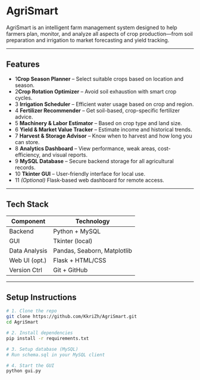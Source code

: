 # AgriSmart

AgriSmart is an intelligent farm management system designed to help farmers plan, monitor, and analyze all aspects of crop production—from soil preparation and irrigation to market forecasting and yield tracking.

---

##  Features

- 1**Crop Season Planner** – Select suitable crops based on location and season.
- 2**Crop Rotation Optimizer** – Avoid soil exhaustion with smart crop cycles.
- 3 **Irrigation Scheduler** – Efficient water usage based on crop and region.
- 4 **Fertilizer Recommender** – Get soil-based, crop-specific fertilizer advice.
- 5 **Machinery & Labor Estimator** – Based on crop type and land size.
- 6 **Yield & Market Value Tracker** – Estimate income and historical trends.
- 7 **Harvest & Storage Advisor** – Know when to harvest and how long you can store.
- 8 **Analytics Dashboard** – View performance, weak areas, cost-efficiency, and visual reports.
- 9 **MySQL Database** – Secure backend storage for all agricultural records.
- 10 **Tkinter GUI** – User-friendly interface for local use.
- 11 *(Optional)* Flask-based web dashboard for remote access.

---

## Tech Stack

| Component     | Technology              |
|---------------|--------------------------|
| Backend       | Python + MySQL           |
| GUI           | Tkinter (local)          |
| Data Analysis | Pandas, Seaborn, Matplotlib |
| Web UI (opt.) | Flask + HTML/CSS         |
| Version Ctrl  | Git + GitHub             |

---

## Setup Instructions

```bash
# 1. Clone the repo
git clone https://github.com/KkriZh/AgriSmart.git
cd AgriSmart

# 2. Install dependencies
pip install -r requirements.txt

# 3. Setup database (MySQL)
# Run schema.sql in your MySQL client

# 4. Start the GUI
python gui.py
